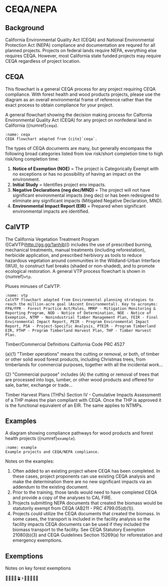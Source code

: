 # CEQA/NEPA

## Background
California Environmental Quality Act (CEQA) and National Environmental Protection Act (NEPA) compliance and documentation are requred for all planned projects. Projects on federal lands require NEPA, everything else requires CEQA. However, most California state funded projects may require CEQA regardless of project location.

## CEQA
This flowchart is a general CEQA process for any project requiring CEQA compliance. With forest health and wood products projects, please use the diagram as an overall environmental frame of reference rather than the exact process to obtain compliance for your project.

A general flowchart showing the decision making process for Calfornia Environmental Quality Act (CEQA) for any project on nonfederal land in California ({numref}`ceqa`).

```{figure} /figures/ceqa.png
:name: ceqa
CEQA flowchart adapted from {cite}`ceqa`. 
```
The types of CEQA documents are many, but generally encompass the following broad categories listed from low risk/short completion time to high risk/long completion time:

1. **Notice of Exemption (NOE)** = The project is Categorically Exempt with no exceptions or has no possibility of having an impact on the environment.
2. **Initial Study** = Identifies project env impacts.
3. **Negative Declarations (neg dec/MND)** = The project will not have significant environmental impacts (neg dec) or has been redesigned to eliminate any significant impacts (Mitigated Negative Declaration, MND).
4. **Environmental Impact Report (EIR)** = Prepared when significant environmental impacts are identified. 

## CalVTP
The California Vegetation Treatment Program ([CalVTP(http://gg.gg/1anhib)]) includes the use of prescribed burning, mechanical treatments, manual treatments (including reforestation), herbicide application, and prescribed herbivory as tools to reduce hazardous vegetation around communities in the Wildland-Urban Interface (WUI), to construct fuel breaks (shaded or non-shaded), and to promote ecological restoration. A general VTP process flowchart is shown in {numref}`vtp`.

Pluses minuses of CalVTP.
 
```{figure} /figures/vtp.png
:name: vtp
CalVTP flowchart adapted from Environmental planning strategies to reach the million-acre goal (Ascent Environmental). Key to acronyms: FPA/FPR - Forest Practice Act/Rules, MMRP - Mitigation Monitoring & Reporting Program, NOD - Notice of Determination, NOE - Notice of Exemption, NTMP - Nonindustrial Timber Management Plan, FEIR - Final Environmental Impact Report, PEIR - Program Environmental Impact Report, PSA - Project-Specific Analysis, PTEIR - Program Timberland EIR, PTHP - Program Timberland Harvest Plan, THP - Timber Harvest Plan.
```

Timber/Commercial Definitions
California Code PRC 4527

(a)(1) "Timber operations" means the cutting or removal, or both, of timber or other solid wood forest products, including Christmas trees, from timberlands for commercial purposes, together with all the incidental work...

(2) "Commercial purpose" includes (A) the cutting or removal of trees that are processed into logs, lumber, or other wood products and offered for sale, barter, exchange or trade...

Timber Harvest Plans (THPs)
Section IV - Cumulative Impacts Assessmentt of a THP makes the plan compliant with CEQA. Once the THP is approved it is the functional equivalent of an EIR. The same applies to NTMPs.

## Examples
A diagram showing compliance pathways for wood products and forest health projects ({numref}`example`).

```{figure} /figures/example.png
:name: example
Example projects and CEQA/NEPA compliance.
```
Notes on the examples: 
1. Often added to an existing project where CEQA has been completed. In these cases, project proponents can use existing CEQA analysis and make the determination there are no new significant impacts via an addendum to the existing document.
2. Prior to the training, those lands would need to have completed CEQA and provide a copy of the analyses to CAL FIRE.
3. Projects submitting NEPA documents that created the biomass would be statutorily exempt from CEQA (AB211 - PRC 4799.05(d)(1)).
4. Projects could utilize the CEQA documents that created the biomass. In some cases, the transport is included in the facility analysis so the facility impacts CEQA documents can be used if they included the biomass transport to the facility. See CEQA Statutory Exemption 21080(b)(3) and CEQA Guidelines Section 15269(a) for reforestation and emergency exemptions.

## Exemptions
Notes on key forest exemptions

🔭🌲🚀🔥🪴⚡️🔬🚫🔗😶‍🌫️